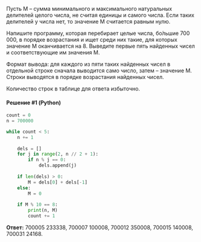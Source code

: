 Пусть M – сумма минимального и максимального натуральных делителей
 целого числа, не считая единицы и самого числа. Если таких делителей
 у числа нет, то значение M считается равным нулю. 

Напишите программу, которая перебирает целые числа, бо́льшие 700 000, 
в порядке возрастания и ищет среди них такие, для которых значение M
оканчивается на 8. Выведите первые пять найденных чисел
и соответствующие им значения M. 

Формат вывода: для каждого из пяти таких найденных чисел в отдельной
строке сначала выводится само число, затем – значение М. 
Строки выводятся в порядке возрастания найденных чисел. 

Количество строк в таблице для ответа избыточно.

#### Решение #1 (Python)
```python
count = 0
n = 700000

while count < 5:
	n += 1
	
	dels = []
	for j in range(2, n // 2 + 1):
		if n % j == 0:
			dels.append(j)
	
	if len(dels) > 0:
		M = dels[0] + dels[-1]
	else:
		M = 0
	
	if M % 10 == 8:
		print(n, M)
		count += 1
```

**Ответ:** 700005 233338, 700007 100008, 700012 350008, 700015 140008, 700031 24168.
